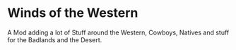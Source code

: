 # Winds of the Western

A Mod adding a lot of Stuff around the Western, Cowboys, Natives and stuff for the Badlands and the Desert.
